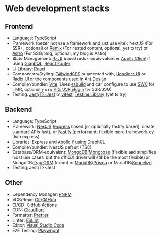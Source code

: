 # Web development stacks

## Frontend
- Language: [TypeScript](https://www.typescriptlang.org/)
- Framework (better not use a framework and just use vite): [NextJS](https://nextjs.org/) (For SSR+, optional) or [Remix](https://remix.run/) (For nested content, optional, yet to try) or [Astro](https://astro.build/) (For SSG/blog, optional, my blog is Astro)
- State Management: [RxJS](https://rxjs.dev/) based redux-equivivalent or [Apollo Client](https://www.apollographql.com/) if using [GraphQL](https://graphql.org/), [React Router](https://reactrouter.com/)
- UI Library: [React](https://reactjs.org/)
- Components/Styling: [TailwindCSS](https://tailwindcss.com/) augmented with, [Headless UI](https://headlessui.dev/) or [Radix UI](https://www.radix-ui.com/) or [the components used in Ant.Design](http://react-component.github.io/badgeboard/)
- Compiler/bundler: [Vite](https://vitejs.dev/) (Uses [esbuild](https://esbuild.github.io/) and can configure to use [SWC](https://swc.rs/) for HMR, optionally use [Vite SSR plugin](https://vite-plugin-ssr.com/) for SSR/SSG)
- Testing: [Jest](https://jestjs.io/)/[TS-Jest](https://kulshekhar.github.io/ts-jest/) or [vitest](https://vitest.dev/), [Testing Library](https://testing-library.com/) (yet to try)

## Backend
- Language: TypeScript
- Framework: [NestJS](https://nestjs.com/) ([express](https://expressjs.com/) based [or optionally fastify based], create standard APIs fast), or [Fastify](https://www.fastify.io/) (performant, flexible more framework-ey than express)
- Libraries: Express and Apollo if using GraphQL
- Compiler/bundler: NestJS default (TSC)
- Database/ORM-equivalent: [MongoDB](https://www.mongodb.com/)/[Mongoose](https://mongoosejs.com/) (flexible and simplifies most use cases, but the official driver will still be the most flexible) or MongoDB/[TypeORM](https://typeorm.io/) (clean) or [MariaDB](https://mariadb.org/)/[Prisma](https://www.prisma.io/) or MariaDB/[Sequelize](https://sequelize.org/)
- Testing: Jest/TS-Jest

## Other
- Dependency Manager: [PNPM](https://pnpm.io/)
- VCS/Repo: [Git](https://git-scm.com/)/[GitHub](https://github.com/)
- CI/CD: [GitHub Actions](https://github.com/features/actions)
- CDN: [Cloudflare](https://www.cloudflare.com/)
- Formatter: [Prettier](https://prettier.io/)
- Linter: [ESLint](https://eslint.org/)
- Editor: [Visual Studio Code](https://code.visualstudio.com/)
- E2E Testing: [Playwright](https://code.visualstudio.com/)
